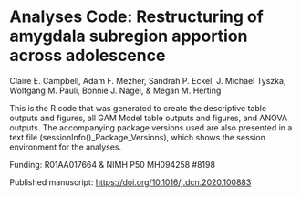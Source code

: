 # Analyses Code: Restructuring of amygdala subregion apportion across adolescence

Claire E. Campbell, Adam F. Mezher, Sandrah P. Eckel, J. Michael Tyszka, Wolfgang M. Pauli, Bonnie J. Nagel, & Megan M. Herting

This is the R code that was generated to create the descriptive table outputs and figures, all GAM Model table outputs and figures, and ANOVA outputs. The accompanying package versions used are also presented in a text file (sessionInfo()_Package_Versions), which shows the session environment for the analyses.

Funding: R01AA017664 & NIMH P50 MH094258 #8198

Published manuscript: https://doi.org/10.1016/j.dcn.2020.100883
